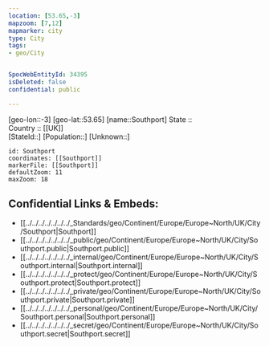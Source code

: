```yaml
---
location: [53.65,-3] 
mapzoom: [7,12] 
mapmarker: city 
type: City
tags:
- geo/City


SpocWebEntityId: 34395
isDeleted: false
confidential: public

---
```

[geo-lon::-3] 
[geo-lat::53.65] 
[name::Southport] 
State ::  
Country :: [[UK]]  
[StateId::] 
[Population::] 
[Unknown::] 


```leaflet
id: Southport
coordinates: [[Southport]] 
markerFile: [[Southport]] 
defaultZoom: 11 
maxZoom: 18
```


## Confidential Links & Embeds: 
- [[../../../../../../../_Standards/geo/Continent/Europe/Europe~North/UK/City/Southport|Southport]] 
- [[../../../../../../../_public/geo/Continent/Europe/Europe~North/UK/City/Southport.public|Southport.public]] 
- [[../../../../../../../_internal/geo/Continent/Europe/Europe~North/UK/City/Southport.internal|Southport.internal]] 
- [[../../../../../../../_protect/geo/Continent/Europe/Europe~North/UK/City/Southport.protect|Southport.protect]] 
- [[../../../../../../../_private/geo/Continent/Europe/Europe~North/UK/City/Southport.private|Southport.private]] 
- [[../../../../../../../_personal/geo/Continent/Europe/Europe~North/UK/City/Southport.personal|Southport.personal]] 
- [[../../../../../../../_secret/geo/Continent/Europe/Europe~North/UK/City/Southport.secret|Southport.secret]] 
